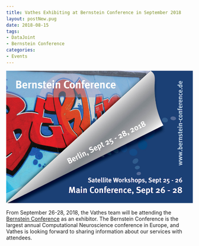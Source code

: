 ```yaml
---
title: Vathes Exhibiting at Bernstein Conference in September 2018
layout: postNew.pug
date: 2018-08-15
tags:
- DataJoint
- Bernstein Conference
categories: 
- Events
---
```

![](../static/posts/Vathes-Exhibiting-at-Bernstein-Conference-in-September-2018/Bernstein_Conference_Flyer_2018.jpg "Bernstein Conference 2018 Flyer Image")

From September 26-28, 2018, the Vathes team will be attending the [Bernstein Conference](http://bernstein-conference.de/) as an exhibitor. The Bernstein Conference is the largest annual Computational Neuroscience conference in Europe, and Vathes is looking forward to sharing information about our services with attendees. 

